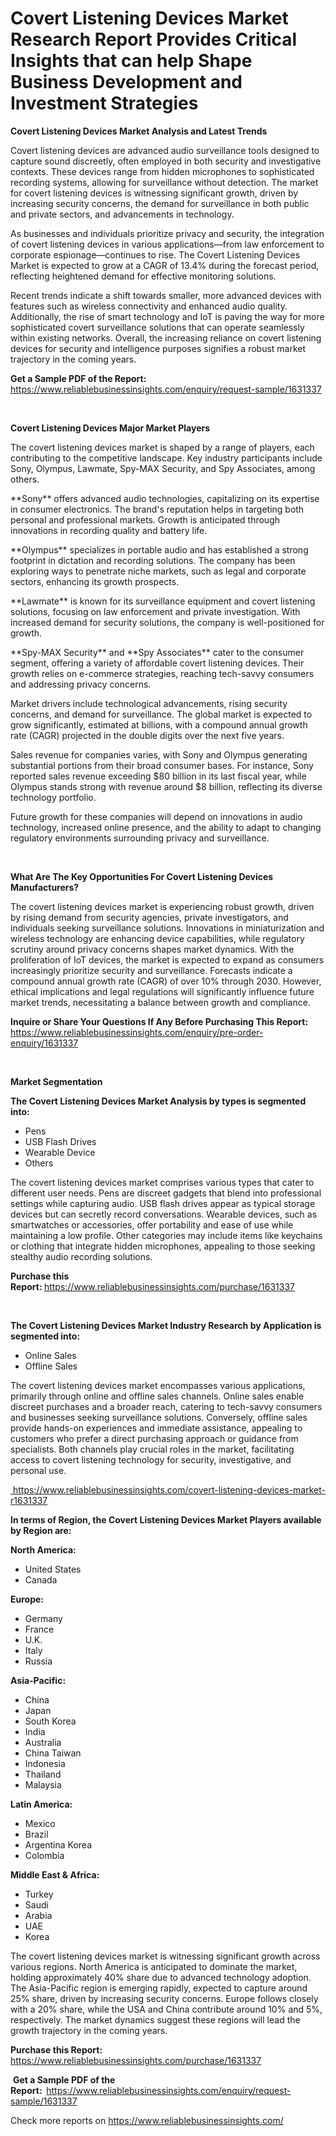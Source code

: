 <p><h1>Covert Listening Devices Market Research Report Provides Critical Insights that can help Shape Business Development and Investment Strategies</h1></p><p><strong>Covert Listening Devices Market Analysis and Latest Trends</strong></p>
<p><p>Covert listening devices are advanced audio surveillance tools designed to capture sound discreetly, often employed in both security and investigative contexts. These devices range from hidden microphones to sophisticated recording systems, allowing for surveillance without detection. The market for covert listening devices is witnessing significant growth, driven by increasing security concerns, the demand for surveillance in both public and private sectors, and advancements in technology.</p><p>As businesses and individuals prioritize privacy and security, the integration of covert listening devices in various applications—from law enforcement to corporate espionage—continues to rise. The Covert Listening Devices Market is expected to grow at a CAGR of 13.4% during the forecast period, reflecting heightened demand for effective monitoring solutions. </p><p>Recent trends indicate a shift towards smaller, more advanced devices with features such as wireless connectivity and enhanced audio quality. Additionally, the rise of smart technology and IoT is paving the way for more sophisticated covert surveillance solutions that can operate seamlessly within existing networks. Overall, the increasing reliance on covert listening devices for security and intelligence purposes signifies a robust market trajectory in the coming years.</p></p>
<p><strong>Get a Sample PDF of the Report:&nbsp;</strong> <a href="https://www.reliablebusinessinsights.com/enquiry/request-sample/1631337?utm_campaign=2534&utm_medium=2&utm_source=Github&utm_content=ia&utm_term=05042025&utm_id=covert-listening-devices">https://www.reliablebusinessinsights.com/enquiry/request-sample/1631337</a></p>
<p>&nbsp;</p>
<p><strong>Covert Listening Devices Major Market Players</strong></p>
<p><p>The covert listening devices market is shaped by a range of players, each contributing to the competitive landscape. Key industry participants include Sony, Olympus, Lawmate, Spy-MAX Security, and Spy Associates, among others. </p><p>**Sony** offers advanced audio technologies, capitalizing on its expertise in consumer electronics. The brand's reputation helps in targeting both personal and professional markets. Growth is anticipated through innovations in recording quality and battery life.</p><p>**Olympus** specializes in portable audio and has established a strong footprint in dictation and recording solutions. The company has been exploring ways to penetrate niche markets, such as legal and corporate sectors, enhancing its growth prospects.</p><p>**Lawmate** is known for its surveillance equipment and covert listening solutions, focusing on law enforcement and private investigation. With increased demand for security solutions, the company is well-positioned for growth.</p><p>**Spy-MAX Security** and **Spy Associates** cater to the consumer segment, offering a variety of affordable covert listening devices. Their growth relies on e-commerce strategies, reaching tech-savvy consumers and addressing privacy concerns.</p><p>Market drivers include technological advancements, rising security concerns, and demand for surveillance. The global market is expected to grow significantly, estimated at billions, with a compound annual growth rate (CAGR) projected in the double digits over the next five years.</p><p>Sales revenue for companies varies, with Sony and Olympus generating substantial portions from their broad consumer bases. For instance, Sony reported sales revenue exceeding $80 billion in its last fiscal year, while Olympus stands strong with revenue around $8 billion, reflecting its diverse technology portfolio.</p><p>Future growth for these companies will depend on innovations in audio technology, increased online presence, and the ability to adapt to changing regulatory environments surrounding privacy and surveillance.</p></p>
<p>&nbsp;</p>
<p><strong>What Are The Key Opportunities For Covert Listening Devices Manufacturers?</strong></p>
<p><p>The covert listening devices market is experiencing robust growth, driven by rising demand from security agencies, private investigators, and individuals seeking surveillance solutions. Innovations in miniaturization and wireless technology are enhancing device capabilities, while regulatory scrutiny around privacy concerns shapes market dynamics. With the proliferation of IoT devices, the market is expected to expand as consumers increasingly prioritize security and surveillance. Forecasts indicate a compound annual growth rate (CAGR) of over 10% through 2030. However, ethical implications and legal regulations will significantly influence future market trends, necessitating a balance between growth and compliance.</p></p>
<p><strong>Inquire or Share Your Questions If Any Before Purchasing This Report:</strong> <a href="https://www.reliablebusinessinsights.com/enquiry/pre-order-enquiry/1631337?utm_campaign=2534&utm_medium=2&utm_source=Github&utm_content=ia&utm_term=05042025&utm_id=covert-listening-devices">https://www.reliablebusinessinsights.com/enquiry/pre-order-enquiry/1631337</a></p>
<p>&nbsp;</p>
<p><strong>Market Segmentation</strong></p>
<p><strong>The Covert Listening Devices Market Analysis by types is segmented into:</strong></p>
<p><ul><li>Pens</li><li>USB Flash Drives</li><li>Wearable Device</li><li>Others</li></ul></p>
<p><p>The covert listening devices market comprises various types that cater to different user needs. Pens are discreet gadgets that blend into professional settings while capturing audio. USB flash drives appear as typical storage devices but can secretly record conversations. Wearable devices, such as smartwatches or accessories, offer portability and ease of use while maintaining a low profile. Other categories may include items like keychains or clothing that integrate hidden microphones, appealing to those seeking stealthy audio recording solutions.</p></p>
<p><strong>Purchase this Report:&nbsp;</strong><a href="https://www.reliablebusinessinsights.com/purchase/1631337?utm_campaign=2534&utm_medium=2&utm_source=Github&utm_content=ia&utm_term=05042025&utm_id=covert-listening-devices">https://www.reliablebusinessinsights.com/purchase/1631337</a></p>
<p>&nbsp;</p>
<p><strong>The Covert Listening Devices Market Industry Research by Application is segmented into:</strong></p>
<p><ul><li>Online Sales</li><li>Offline Sales</li></ul></p>
<p><p>The covert listening devices market encompasses various applications, primarily through online and offline sales channels. Online sales enable discreet purchases and a broader reach, catering to tech-savvy consumers and businesses seeking surveillance solutions. Conversely, offline sales provide hands-on experiences and immediate assistance, appealing to customers who prefer a direct purchasing approach or guidance from specialists. Both channels play crucial roles in the market, facilitating access to covert listening technology for security, investigative, and personal use.</p></p>
<p><a href="https://www.reliablebusinessinsights.com/covert-listening-devices-market-r1631337?utm_campaign=2534&utm_medium=2&utm_source=Github&utm_content=ia&utm_term=05042025&utm_id=covert-listening-devices">&nbsp;https://www.reliablebusinessinsights.com/covert-listening-devices-market-r1631337</a></p>
<p><strong>In terms of Region, the Covert Listening Devices Market Players available by Region are:</strong></p>
<p>
    <p> <strong> North America: </strong>
        <ul>
            <li>United States</li>
            <li>Canada</li>
        </ul>
        </p> 
    <p> <strong> Europe: </strong>
        <ul>
            <li>Germany</li>
            <li>France</li>
            <li>U.K.</li>
            <li>Italy</li>
            <li>Russia</li>
        </ul>
        </p> 
    <p> <strong> Asia-Pacific: </strong>
        <ul>
            <li>China</li>
            <li>Japan</li>
            <li>South Korea</li>
            <li>India</li>
            <li>Australia</li>
            <li>China Taiwan</li>
            <li>Indonesia</li>
            <li>Thailand</li>
            <li>Malaysia</li>
        </ul>
        </p> 
    <p> <strong> Latin America: </strong>
        <ul>
            <li>Mexico</li>
            <li>Brazil</li>
            <li>Argentina Korea</li>
            <li>Colombia</li>
        </ul>
        </p> 
    <p> <strong> Middle East & Africa: </strong>
        <ul>
            <li>Turkey</li>
            <li>Saudi</li>
            <li>Arabia</li>
            <li>UAE</li>
            <li>Korea</li>
        </ul>
    </p>
    </p>
<p><p>The covert listening devices market is witnessing significant growth across various regions. North America is anticipated to dominate the market, holding approximately 40% share due to advanced technology adoption. The Asia-Pacific region is emerging rapidly, expected to capture around 25% share, driven by increasing security concerns. Europe follows closely with a 20% share, while the USA and China contribute around 10% and 5%, respectively. The market dynamics suggest these regions will lead the growth trajectory in the coming years.</p></p>
<p><strong>Purchase this Report: </strong><a href="https://www.reliablebusinessinsights.com/purchase/1631337?utm_campaign=2534&utm_medium=2&utm_source=Github&utm_content=ia&utm_term=05042025&utm_id=covert-listening-devices">https://www.reliablebusinessinsights.com/purchase/1631337</a></p>
<p>&nbsp;<strong>Get a Sample PDF of the Report:&nbsp;&nbsp;</strong><a href="https://www.reliablebusinessinsights.com/enquiry/request-sample/1631337?utm_campaign=2534&utm_medium=2&utm_source=Github&utm_content=ia&utm_term=05042025&utm_id=covert-listening-devices">https://www.reliablebusinessinsights.com/enquiry/request-sample/1631337</a></p>
<p><strong></strong></p>
<p>Check more reports on <a href="https://www.reliablebusinessinsights.com/?utm_campaign=2534&utm_medium=2&utm_source=Github&utm_content=ia&utm_term=05042025&utm_id=covert-listening-devices">https://www.reliablebusinessinsights.com/</a></p>